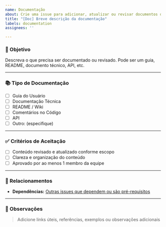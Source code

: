 ```yaml
---
name: Documentação
about: Crie uma issue para adicionar, atualizar ou revisar documentos do projeto
title: "[Doc] Breve descrição da documentação"
labels: documentation
assignees: ''

---
```


### 🎯 Objetivo

Descreva o que precisa ser documentado ou revisado. Pode ser um guia, README, documento técnico, API, etc.

---

### 📚 Tipo de Documentação

- [ ]  Guia do Usuário
- [ ]  Documentação Técnica
- [ ]  README / Wiki
- [ ]  Comentários no Código
- [ ]  API
- [ ]  Outro: (especifique)

---

### ✅ Critérios de Aceitação

- [ ]  Conteúdo revisado e atualizado conforme escopo
- [ ]  Clareza e organização do conteúdo
- [ ]  Aprovado por ao menos 1 membro da equipe

---

### 🔗 Relacionamentos

- **Dependências:** [Outras issues que dependem ou são pré-requisitos](link)

---

### 📎 Observações

> Adicione links úteis, referências, exemplos ou observações adicionais
>
